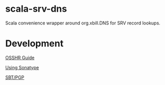 scala-srv-dns
=============

Scala convenience wrapper around org.xbill.DNS for SRV record lookups.


Development
=============
[OSSHR Guide](http://central.sonatype.org/pages/ossrh-guide.html)

[Using Sonatype](http://www.scala-sbt.org/release/docs/Community/Using-Sonatype.html)

[SBT/PGP](http://www.scala-sbt.org/sbt-pgp/usage.html)

